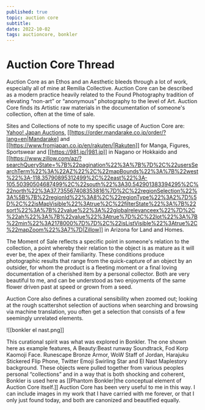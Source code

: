 ```yaml
---
published: true
topic: auction core
subtitle: 
date: 2022-10-02
tags: auctioncore, bonkler
---
```


# Auction Core Thread
Auction Core as an Ethos and an Aesthetic bleeds through a lot of work, especially all of mine at Remilia Collective. Auction Core can be described as a modern practice heavily related to the Found Photography tradition of elevating “non-art” or “anonymous” photography to the level of Art. Auction Core finds its Artistic raw materials in the documentation of someone's collection, often at the time of sale.

Sites and Collections of note to my specific usage of Auction Core are: 
[Yahoo! Japan Auctions,](https://www.yahoo.co.jp/) 
[[https://order.mandarake.co.jp/order/?lang=en|Mandarake] and 
[[https://www.fromjapan.co.jp/en/rakuten/|Rakuten]] for Manga, Figures, Sportswear and [[https://981.jp/|981.jp]] in Nagano or Hokkaido and 
[[https://www.zillow.com/az/?searchQueryState=%7B%22pagination%22%3A%7B%7D%2C%22usersSearchTerm%22%3A%22AZ%22%2C%22mapBounds%22%3A%7B%22west%22%3A-118.35790895312499%2C%22east%22%3A-105.50390504687499%2C%22south%22%3A30.542901383394295%2C%22north%22%3A37.735567408353816%7D%2C%22regionSelection%22%3A%5B%7B%22regionId%22%3A8%2C%22regionType%22%3A2%7D%5D%2C%22isMapVisible%22%3Atrue%2C%22filterState%22%3A%7B%22sort%22%3A%7B%22value%22%3A%22globalrelevanceex%22%7D%2C%22ah%22%3A%7B%22value%22%3Atrue%7D%2C%22lot%22%3A%7B%22min%22%3A2178000%7D%7D%2C%22isListVisible%22%3Atrue%2C%22mapZoom%22%3A7%7D|Zillow]] 
in Arizona for Land and Homes.

The Moment of Sale reflects a specific point in someone's relation to the collection, a point whereby their relation to the object is as mature as it will ever be, the apex of their familiarity. These conditions produce photographic results that range from the quick-capture of an object by an outsider, for whom the product is a fleeting moment or a final loving documentation of a cherished item by a personal collector. Both are very beautiful to me, and can be understood as two enjoyments of the same flower driven past at speed or grown from a seed.

Auction Core also defines a curational sensibility when zoomed out; looking at the rough scattershot selection of auctions when searching and browsing via machine translation, you often get a selection that consists of a few seemingly unrelated elements. 

![[bonkler el nast.png]]

This curational spirit was what was explored in Bonkler. The one shown here as example features, A Beauty:Beast runway Soundtrack, Fod Korp Kaomoji Face. Runescape Bronze Armor, WoW Staff of Jordan, Harajuku Stickered Flip Phone, Twitter Emoji Swirling Star and El Nast Maplestory background. These objects were pulled together from various peoples personal “collections” and in a way that is both shocking and coherent, Bonkler is used here as [[Phantom Bonkler|the conceptual element of Auction Core itself.]]
Auction Core has been very useful to me in this way. I can include images in my work that I have carried with me forever, or that I only just found today, and both are canonized and beautified equally.